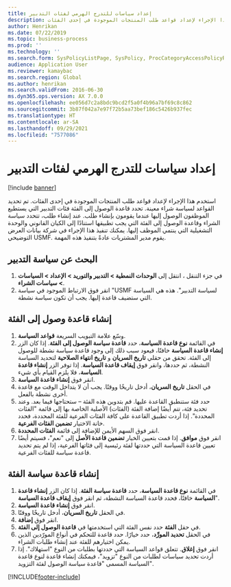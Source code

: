 ```yaml
---
title: إعداد سياسات للتدرج الهرمي لفئات التدبير
description: استخدم هذا الإجراء لإعداد قواعد طلب المنتجات الموجودة في إحدى الفئات.
author: Henrikan
ms.date: 07/22/2019
ms.topic: business-process
ms.prod: ''
ms.technology: ''
ms.search.form: SysPolicyListPage, SysPolicy, ProcCategoryAccessPolicyRule, ProcCategoryPolicyRule, EcoResCategorySingleLookup
audience: Application User
ms.reviewer: kamaybac
ms.search.region: Global
ms.author: henrikan
ms.search.validFrom: 2016-06-30
ms.dyn365.ops.version: AX 7.0.0
ms.openlocfilehash: ee056d7c2a8bdc9bcd2f5a0f4b96a7bf69c8c862
ms.sourcegitcommit: 3b87f042a7e97f72b5aa73bef186c5426b937fec
ms.translationtype: HT
ms.contentlocale: ar-SA
ms.lasthandoff: 09/29/2021
ms.locfileid: "7577086"
---
```

# <a name="set-up-policies-for-procurement-category-hierarchies"></a>إعداد سياسات للتدرج الهرمي لفئات التدبير

[!include [banner](../../includes/banner.md)]

استخدم هذا الإجراء لإعداد قواعد طلب المنتجات الموجودة في إحدى الفئات. تم تحديد القواعد لسياسة شراء معينة. تحدد قاعدة الوصول إلى الفئة فئات التدبير التي يستطيع الموظفون الوصول إليها عندما يقومون بإنشاء طلب. عند إنشاء طلب، تتحدد سياسة الشراء وقاعدة الوصول إلى الفئة التي يجب تطبيقها استنادًا إلى الكيان القانوني والوحدة التشغيلية التي ينتمي الموظف إليها. يمكنك تنفيذ هذا الإجراء في شركة بيانات العرض التوضيحي USMF. يقوم مدير المشتريات عادةً بتنفيذ هذه المهمة.


## <a name="find-the-procurement-policy"></a>البحث عن سياسة التدبير
1. في جزء التنقل ، انتقل إلى **الوحدات النمطية > التدبير والتوريد‬ > الإعداد > السياسات > سياسات الشراء**.
2. انقر فوق الارتباط الموجود في سياسة "USMF لسياسة التدبير". هذه هي السياسة التي ستضيف قاعدة إليها. يجب أن تكون سياسة نشطة.  

## <a name="create-a-category-access-rule"></a>إنشاء قاعدة وصول إلى الفئة
1. وسّع علامة التبويب السريعة **قواعد السياسة**.
2. في القائمة **نوع قاعدة السياسة**، حدد **قاعدة سياسة الوصول إلى الفئة‬**. إذا كان الزر **إنشاء قاعدة السياسة** خافتًا، فيعود سبب ذلك إلى وجود قاعدة سياسة نشطة للوصول إلى الفئة. تحقق من حقلي **تاريخ السريان** و **تاريخ انتهاء الصلاحية** لتحديد السياسة النشطة، ثم حددها، وانقر فوق **إيقاف قاعدة السياسة‬**. إذا توفر الزر **إنشاء قاعدة السياسة**، فلا يلزم القيام بأي شيء.  
3. انقر فوق **إنشاء قاعدة السياسة**.
4. في الحقل **تاريخ السريان**، أدخل تاريخًا ووقتًا. يجب أن لا يتداخل الوقت مع قاعدة أخرى نشطة بالفعل.  
5. حدد فئة ستنطبق القاعدة عليها. قم بتدوين هذه الفئة – ستحتاجها فيما بعد. وعند تحديد فئة، تتم أيضًا إضافة الفئة (الفئات) الأصلية الخاصة بها إلى قائمة "الفئات المحددة". إذا أردت تطبيق القاعدة على كافة الفئات الفرعية للفئة المحددة، فحدد خانة الاختيار **تضمين الفئات الفرعية**.
6. انقر فوق السهم الأيمن للإضافة إلى قائمة **الفئات المحددة**.  
4. انقر فوق **موافق**. إذا قمت بتعيين الخيار **تضمين قاعدة الأصل** إلى "نعم"، فسيتم أيضًا تعيين قاعدة السياسة التي حددتها لفئة رئيسية إلى فئاتها الفرعية، إذا لم يتم تحديد قاعدة سياسة للفئات الفرعية.

## <a name="create-a-category-policy-rule"></a>إنشاء قاعدة سياسة الفئة
1. في القائمة **نوع قاعدة السياسة**، حدد **قاعدة سياسة الفئة‬**. إذا كان الزر **إنشاء قاعدة السياسة‬** خافتًا، فحدد قاعدة السياسة النشطة، ثم انقر فوق **إيقاف قاعدة السياسة**".  
2. انقر فوق **إنشاء قاعدة السياسة**.
3. في الحقل **تاريخ السريان**، أدخل تاريخًا ووقتًا.
4. انقر فوق **إضافة**.
5. في حقل **الفئة** حدد نفس الفئة التي استخدمتها في **قاعدة الوصول إلى الفئة**.
6. في الحقل **تحديد المورِّد**، حدد خيارًا. حدد قاعدة للتحكم في أنواع المورّدين الذين يمكن اختيارهم للفئة عند إنشاء طلبات الشراء.  
7. انقر فوق **إغلاق**. تتعلق قواعد السياسة التي حددتها بطلبات من النوع "استهلاك". إذا أردت تحديد سياسات لطلبات من النوع "تزويد"، فيمكنك إنشاء قاعدة لنوع قاعدة السياسة المسمى "قاعدة سياسة الوصول لفئة التزويد‬".  



[!INCLUDE[footer-include](../../../includes/footer-banner.md)]